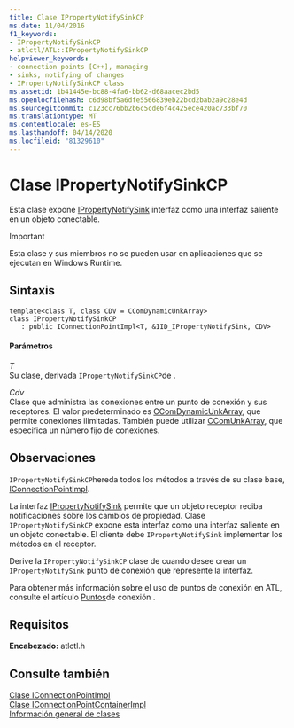 ```yaml
---
title: Clase IPropertyNotifySinkCP
ms.date: 11/04/2016
f1_keywords:
- IPropertyNotifySinkCP
- atlctl/ATL::IPropertyNotifySinkCP
helpviewer_keywords:
- connection points [C++], managing
- sinks, notifying of changes
- IPropertyNotifySinkCP class
ms.assetid: 1b41445e-bc88-4fa6-bb62-d68aacec2bd5
ms.openlocfilehash: c6d98bf5a6dfe5566839eb22bcd2bab2a9c28e4d
ms.sourcegitcommit: c123cc76bb2b6c5cde6f4c425ece420ac733bf70
ms.translationtype: MT
ms.contentlocale: es-ES
ms.lasthandoff: 04/14/2020
ms.locfileid: "81329610"
---
```

# <a name="ipropertynotifysinkcp-class"></a>Clase IPropertyNotifySinkCP

Esta clase expone [IPropertyNotifySink](/windows/win32/api/ocidl/nn-ocidl-ipropertynotifysink) interfaz como una interfaz saliente en un objeto conectable.

> [!IMPORTANT]
> Esta clase y sus miembros no se pueden usar en aplicaciones que se ejecutan en Windows Runtime.

## <a name="syntax"></a>Sintaxis

```
template<class T, class CDV = CComDynamicUnkArray>
class IPropertyNotifySinkCP
   : public IConnectionPointImpl<T, &IID_IPropertyNotifySink, CDV>
```

#### <a name="parameters"></a>Parámetros

*T*<br/>
Su clase, derivada `IPropertyNotifySinkCP`de .

*Cdv*<br/>
Clase que administra las conexiones entre un punto de conexión y sus receptores. El valor predeterminado es [CComDynamicUnkArray](../../atl/reference/ccomdynamicunkarray-class.md), que permite conexiones ilimitadas. También puede utilizar [CComUnkArray](../../atl/reference/ccomunkarray-class.md), que especifica un número fijo de conexiones.

## <a name="remarks"></a>Observaciones

`IPropertyNotifySinkCP`hereda todos los métodos a través de su clase base, [IConnectionPointImpl](../../atl/reference/iconnectionpointimpl-class.md).

La interfaz [IPropertyNotifySink](/windows/win32/api/ocidl/nn-ocidl-ipropertynotifysink) permite que un objeto receptor reciba notificaciones sobre los cambios de propiedad. Clase `IPropertyNotifySinkCP` expone esta interfaz como una interfaz saliente en un objeto conectable. El cliente debe `IPropertyNotifySink` implementar los métodos en el receptor.

Derive la `IPropertyNotifySinkCP` clase de cuando desee crear un `IPropertyNotifySink` punto de conexión que represente la interfaz.

Para obtener más información sobre el uso de puntos de conexión en ATL, consulte el artículo [Puntos](../../atl/atl-connection-points.md)de conexión .

## <a name="requirements"></a>Requisitos

**Encabezado:** atlctl.h

## <a name="see-also"></a>Consulte también

[Clase IConnectionPointImpl](../../atl/reference/iconnectionpointimpl-class.md)<br/>
[Clase IConnectionPointContainerImpl](../../atl/reference/iconnectionpointcontainerimpl-class.md)<br/>
[Información general de clases](../../atl/atl-class-overview.md)
